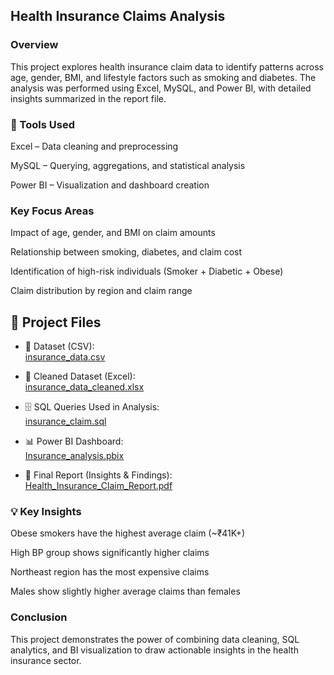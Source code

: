  ## Health Insurance Claims Analysis
 
 ### Overview

This project explores health insurance claim data to identify patterns across age, gender, BMI, and lifestyle factors such as smoking and diabetes.
The analysis was performed using Excel, MySQL, and Power BI, with detailed insights summarized in the report file.

### 🧰 Tools Used

Excel – Data cleaning and preprocessing

MySQL – Querying, aggregations, and statistical analysis

Power BI – Visualization and dashboard creation

### Key Focus Areas

Impact of age, gender, and BMI on claim amounts

Relationship between smoking, diabetes, and claim cost

Identification of high-risk individuals (Smoker + Diabetic + Obese)

Claim distribution by region and claim range

## 📂 Project Files

- 📄 Dataset (CSV):  
  [insurance_data.csv](./insurance_data.csv)

- 📑 Cleaned Dataset (Excel):  
  [insurance_data_cleaned.xlsx](./insurance_data_cleaned.xlsx)

- 🗄️ SQL Queries Used in Analysis:  
  [insurance_claim.sql](./insurance_claim.sql)

- 📊 Power BI Dashboard:  
  [Insurance_analysis.pbix](./Insurance_analysis.pbix)

- 📘 Final Report (Insights & Findings):  
  [Health_Insurance_Claim_Report.pdf](./Health_Insurance_Claim_Analysis_Report.pdf)



### 💡 Key Insights 

Obese smokers have the highest average claim (~₹41K+)

High BP group shows significantly higher claims

Northeast region has the most expensive claims

Males show slightly higher average claims than females


### Conclusion

This project demonstrates the power of combining data cleaning, SQL analytics, and BI visualization to draw actionable insights in the health insurance sector.
